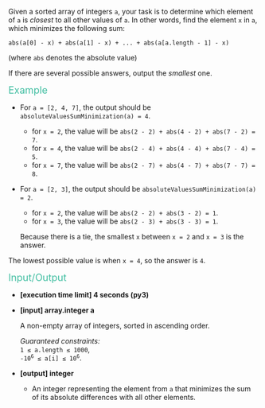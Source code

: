 <div class="markdown"><p>Given a sorted array of integers <code>a</code>, your task is to determine which element of <code>a</code> is <em>closest</em> to all other values of <code>a</code>. In other words, find the element <code>x</code> in <code>a</code>, which minimizes the following sum:</p>
<pre><code>abs(a[0] - x) + abs(a[1] - x) + ... + abs(a[a.length - 1] - x)
</code></pre>
<p>(where <code>abs</code> denotes the absolute value)</p>
<p>If there are several possible answers, output the <em>smallest</em> one.</p>
<p><span style="color:#44BFA3;font-size:1.4em;">Example</span></p>
<ul>
<li>
<p>For <code>a = [2, 4, 7]</code>, the output should be <code>absoluteValuesSumMinimization(a) = 4</code>.</p>
<ul>
<li>for <code>x = 2</code>, the value will be <code>abs(2 - 2) + abs(4 - 2) + abs(7 - 2) = 7</code>.</li>
<li>for <code>x = 4</code>, the value will be <code>abs(2 - 4) + abs(4 - 4) + abs(7 - 4) = 5</code>.</li>
<li>for <code>x = 7</code>, the value will be <code>abs(2 - 7) + abs(4 - 7) + abs(7 - 7) = 8</code>.</li>
</ul>
</li>
<li>
<p>For <code>a = [2, 3]</code>, the output should be <code>absoluteValuesSumMinimization(a) = 2</code>.</p>
<ul>
<li>for <code>x = 2</code>, the value will be <code>abs(2 - 2) + abs(3 - 2) = 1</code>.</li>
<li>for <code>x = 3</code>, the value will be <code>abs(2 - 3) + abs(3 - 3) = 1</code>.</li>
</ul>
<p>Because there is a tie, the smallest <code>x</code> between <code>x = 2</code> and <code>x = 3</code> is the answer.</p>
</li>
</ul>
<p>The lowest possible value is when <code>x = 4</code>, so the answer is <code>4</code>.</p>
<p><span style="color:#44BFA3;font-size:1.4em;">Input/Output</span></p>
<ul>
<li>
<p><strong>[execution time limit] 4 seconds (py3)</strong></p>
</li>
<li>
<p><strong>[input] array.integer a</strong></p>
<p>A non-empty array of integers, sorted in ascending order.</p>
<p><em>Guaranteed constraints:</em><br>
<code>1 ≤ a.length ≤ 1000</code>,<br>
<code>-10<sup>6</sup> ≤ a[i] ≤ 10<sup>6</sup></code>.</p>
</li>
<li>
<p><strong>[output] integer</strong></p>
<ul>
<li>An integer representing the element from <code>a</code> that minimizes the sum of its absolute differences with all other elements.</li>
</ul>
</li>
</ul>
</div>